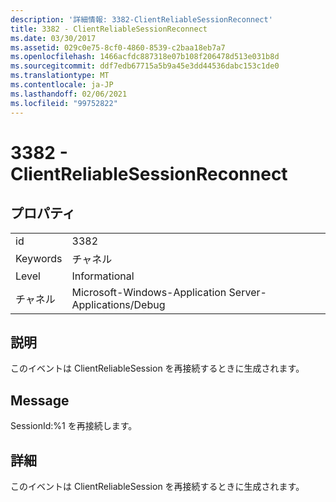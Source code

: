 ```yaml
---
description: '詳細情報: 3382-ClientReliableSessionReconnect'
title: 3382 - ClientReliableSessionReconnect
ms.date: 03/30/2017
ms.assetid: 029c0e75-8cf0-4860-8539-c2baa18eb7a7
ms.openlocfilehash: 1466acfdc887318e07b108f206478d513e031b8d
ms.sourcegitcommit: ddf7edb67715a5b9a45e3dd44536dabc153c1de0
ms.translationtype: MT
ms.contentlocale: ja-JP
ms.lasthandoff: 02/06/2021
ms.locfileid: "99752822"
---
```

# <a name="3382---clientreliablesessionreconnect"></a>3382 - ClientReliableSessionReconnect

## <a name="properties"></a>プロパティ  
  
|||  
|-|-|  
|id|3382|  
|Keywords|チャネル|  
|Level|Informational|  
|チャネル|Microsoft-Windows-Application Server-Applications/Debug|  
  
## <a name="description"></a>説明  

 このイベントは ClientReliableSession を再接続するときに生成されます。  
  
## <a name="message"></a>Message  

 SessionId:%1 を再接続します。  
  
## <a name="details"></a>詳細  

 このイベントは ClientReliableSession を再接続するときに生成されます。
